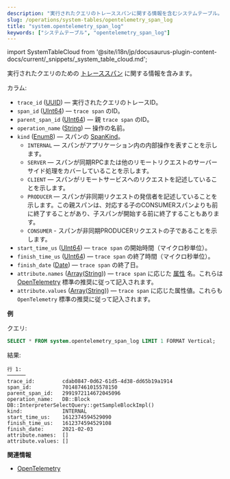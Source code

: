 ```yaml
---
description: "実行されたクエリのトレーススパンに関する情報を含むシステムテーブル。"
slug: /operations/system-tables/opentelemetry_span_log
title: "system.opentelemetry_span_log"
keywords: ["システムテーブル", "opentelemetry_span_log"]
---
```

import SystemTableCloud from '@site/i18n/jp/docusaurus-plugin-content-docs/current/_snippets/_system_table_cloud.md';

<SystemTableCloud/>

実行されたクエリのための [トレーススパン](https://opentracing.io/docs/overview/spans/) に関する情報を含みます。

カラム:

- `trace_id` ([UUID](../../sql-reference/data-types/uuid.md)) — 実行されたクエリのトレースID。
- `span_id` ([UInt64](../../sql-reference/data-types/int-uint.md)) — `trace span` のID。
- `parent_span_id` ([UInt64](../../sql-reference/data-types/int-uint.md)) — 親 `trace span` のID。
- `operation_name` ([String](../../sql-reference/data-types/string.md)) — 操作の名前。
- `kind` ([Enum8](../../sql-reference/data-types/enum.md)) — スパンの [SpanKind](https://opentelemetry.io/docs/reference/specification/trace/api/#spankind)。
    - `INTERNAL` — スパンがアプリケーション内の内部操作を表すことを示します。
    - `SERVER` — スパンが同期RPCまたは他のリモートリクエストのサーバーサイド処理をカバーしていることを示します。
    - `CLIENT` — スパンがリモートサービスへのリクエストを記述していることを示します。
    - `PRODUCER` — スパンが非同期リクエストの発信者を記述していることを示します。この親スパンは、対応する子のCONSUMERスパンよりも前に終了することがあり、子スパンが開始する前に終了することもあります。
    - `CONSUMER` - スパンが非同期PRODUCERリクエストの子であることを示します。
- `start_time_us` ([UInt64](../../sql-reference/data-types/int-uint.md)) — `trace span` の開始時間（マイクロ秒単位）。
- `finish_time_us` ([UInt64](../../sql-reference/data-types/int-uint.md)) — `trace span` の終了時間（マイクロ秒単位）。
- `finish_date` ([Date](../../sql-reference/data-types/date.md)) — `trace span` の終了日。
- `attribute.names` ([Array](../../sql-reference/data-types/array.md)([String](../../sql-reference/data-types/string.md))) — `trace span` に応じた [属性](https://opentelemetry.io/docs/go/instrumentation/#attributes) 名。これらは [OpenTelemetry](https://opentelemetry.io/) 標準の推奨に従って記入されます。
- `attribute.values` ([Array](../../sql-reference/data-types/array.md)([String](../../sql-reference/data-types/string.md))) — `trace span` に応じた属性値。これらも `OpenTelemetry` 標準の推奨に従って記入されます。

**例**

クエリ:

``` sql
SELECT * FROM system.opentelemetry_span_log LIMIT 1 FORMAT Vertical;
```

結果:

``` text
行 1:
──────
trace_id:         cdab0847-0d62-61d5-4d38-dd65b19a1914
span_id:          701487461015578150
parent_span_id:   2991972114672045096
operation_name:   DB::Block DB::InterpreterSelectQuery::getSampleBlockImpl()
kind:             INTERNAL
start_time_us:    1612374594529090
finish_time_us:   1612374594529108
finish_date:      2021-02-03
attribute.names:  []
attribute.values: []
```

**関連情報**

- [OpenTelemetry](../../operations/opentelemetry.md)
